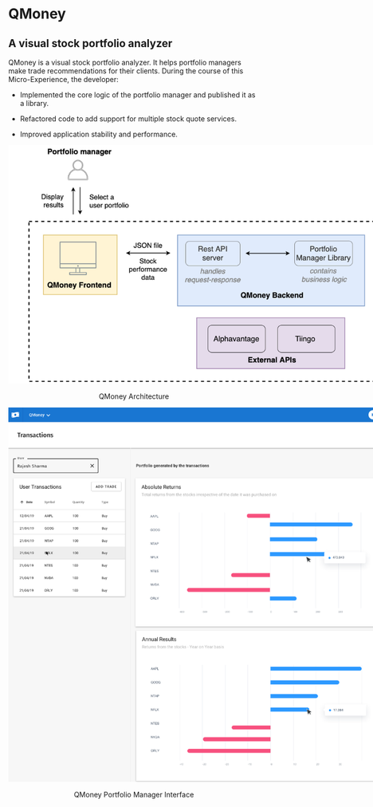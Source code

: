 
# QMoney
## A visual stock portfolio analyzer
QMoney is a visual stock portfolio analyzer. It helps portfolio managers make trade recommendations for their clients.
During the course of this Micro-Experience, the developer:
</p><ul><li><p>Implemented the core logic of the portfolio manager and published it as a library.</p></li><li><p>Refactored code to add support for multiple stock quote services.</p></li><li><p>Improved application stability and performance.</p></li></ul></div></p></div><div style="text-align: center;">
<div class="Image_card card-content-body"><p><img alt="image alt text" src="./screenshots/ME_ME_QMONEY_MODULE_PROJECT_REPORT_image_0.png" style="max-width: 750px;">
</p><center>QMoney Architecture</center><p>
<img alt="image alt text" src="./screenshots/ME_ME_QMONEY_MODULE_PROJECT_REPORT_image_1.png" style="max-width: 750px;"></p>
<center>QMoney Portfolio Manager Interface</center>